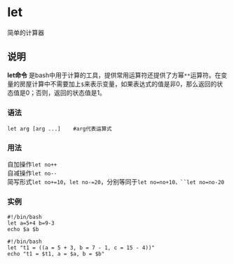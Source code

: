 let
===

简单的计算器

## 说明

**let命令** 是bash中用于计算的工具，提供常用运算符还提供了方幂`**`运算符。在变量的房屋计算中不需要加上`$`来表示变量，如果表达式的值是非0，那么返回的状态值是0；否则，返回的状态值是1。

### 语法  

```
let arg [arg ...]    #arg代表运算式
```

### 用法  

自加操作`let no++`  
自减操作`let no--`  
简写形式`let no+=10`，`let no-=20`，分别等同于`let no=no+10，``let no=no-20`

### 实例  

```
#!/bin/bash
let a=5+4 b=9-3
echo $a $b
```

```
#!/bin/bash
let "t1 = ((a = 5 + 3, b = 7 - 1, c = 15 - 4))"
echo "t1 = $t1, a = $a, b = $b"
```


